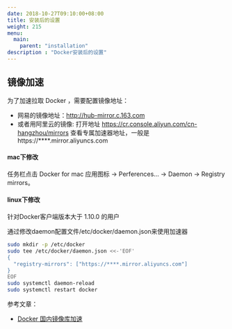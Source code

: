```yaml
---
date: 2018-10-27T09:10:00+08:00
title: 安装后的设置
weight: 215
menu:
  main:
    parent: "installation"
description : "Docker安装后的设置"
---
```


## 镜像加速

为了加速拉取 Docker ，需要配置镜像地址：

- 网易的镜像地址：http://hub-mirror.c.163.com
- 或者用阿里云的镜像: 打开地址 https://cr.console.aliyun.com/cn-hangzhou/mirrors 查看专属加速器地址，一般是 https://****.mirror.aliyuncs.com

#### mac下修改

任务栏点击 Docker for mac 应用图标 -> Perferences... -> Daemon -> Registry mirrors。

#### linux下修改

针对Docker客户端版本大于 1.10.0 的用户

通过修改daemon配置文件/etc/docker/daemon.json来使用加速器

```bash
sudo mkdir -p /etc/docker
sudo tee /etc/docker/daemon.json <<-'EOF'
{
  "registry-mirrors": ["https://****.mirror.aliyuncs.com"]
}
EOF
sudo systemctl daemon-reload
sudo systemctl restart docker
```

参考文章：

- [Docker 国内镜像库加速](https://www.jianshu.com/p/1a4025c5f186)